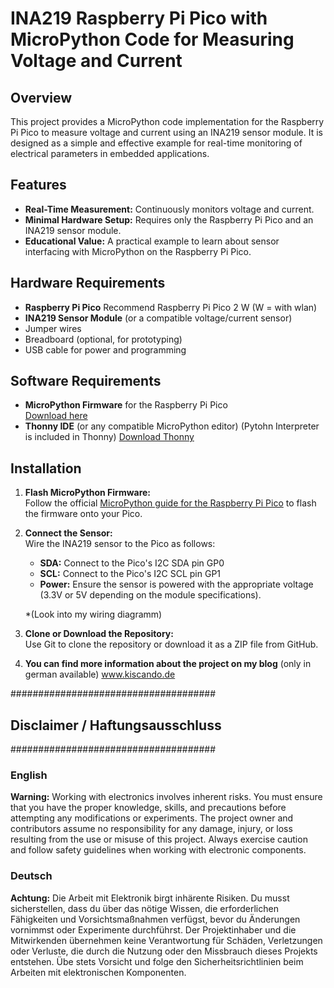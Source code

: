# INA219 Raspberry Pi Pico with MicroPython Code for Measuring Voltage and Current

## Overview
This project provides a MicroPython code implementation for the Raspberry Pi Pico to measure voltage and current using an INA219 sensor module. It is designed as a simple and effective example for real-time monitoring of electrical parameters in embedded applications.

## Features
- **Real-Time Measurement:** Continuously monitors voltage and current.
- **Minimal Hardware Setup:** Requires only the Raspberry Pi Pico and an INA219 sensor module.
- **Educational Value:** A practical example to learn about sensor interfacing with MicroPython on the Raspberry Pi Pico.

## Hardware Requirements
- **Raspberry Pi Pico** Recommend Raspberry Pi Pico 2 W (W = with wlan)
- **INA219 Sensor Module** (or a compatible voltage/current sensor)
- Jumper wires
- Breadboard (optional, for prototyping)
- USB cable for power and programming

## Software Requirements
- **MicroPython Firmware** for the Raspberry Pi Pico  
  [Download here](https://micropython.org/download/rp2-pico/)
- **Thonny IDE** (or any compatible MicroPython editor) (Pytohn Interpreter is included in Thonny)
  [Download Thonny](https://thonny.org/)


## Installation

1. **Flash MicroPython Firmware:**  
   Follow the official [MicroPython guide for the Raspberry Pi Pico](https://docs.micropython.org/en/latest/rp2/quickref.html) to flash the firmware onto your Pico.

2. **Connect the Sensor:**  
   Wire the INA219 sensor to the Pico as follows:
   - **SDA:** Connect to the Pico's I2C SDA pin GP0
   - **SCL:** Connect to the Pico's I2C SCL pin GP1
   - **Power:** Ensure the sensor is powered with the appropriate voltage (3.3V or 5V depending on the module specifications).
   
   *(Look into my wiring diagramm)

3. **Clone or Download the Repository:**  
   Use Git to clone the repository or download it as a ZIP file from GitHub.

4. **You can find more information about the project on my blog** (only in german available)
   www.kiscando.de


#####################################
## Disclaimer / Haftungsausschluss ##
#####################################

### English
**Warning:** Working with electronics involves inherent risks. You must ensure that you have the proper knowledge, skills, and precautions before attempting any modifications or experiments. The project owner and contributors assume no responsibility for any damage, injury, or loss resulting from the use or misuse of this project. Always exercise caution and follow safety guidelines when working with electronic components.

### Deutsch
**Achtung:** Die Arbeit mit Elektronik birgt inhärente Risiken. Du musst sicherstellen, dass du über das nötige Wissen, die erforderlichen Fähigkeiten und Vorsichtsmaßnahmen verfügst, bevor du Änderungen vornimmst oder Experimente durchführst. Der Projektinhaber und die Mitwirkenden übernehmen keine Verantwortung für Schäden, Verletzungen oder Verluste, die durch die Nutzung oder den Missbrauch dieses Projekts entstehen. Übe stets Vorsicht und folge den Sicherheitsrichtlinien beim Arbeiten mit elektronischen Komponenten.
